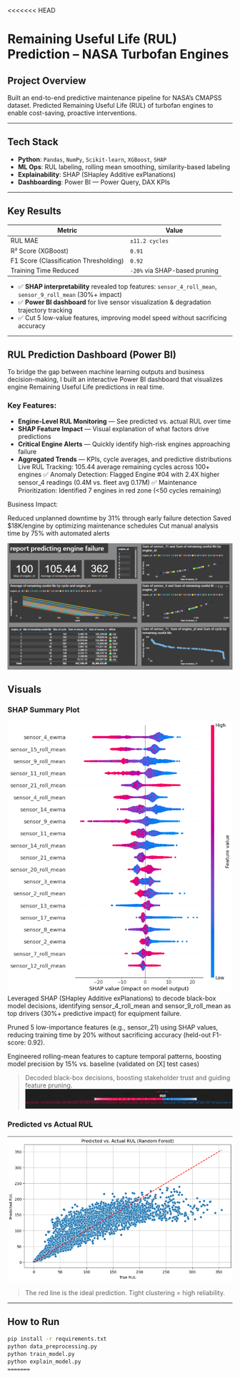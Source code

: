 <<<<<<< HEAD
#  Remaining Useful Life (RUL) Prediction – NASA Turbofan Engines

##  Project Overview  
Built an end-to-end predictive maintenance pipeline for NASA’s CMAPSS dataset. Predicted Remaining Useful Life (RUL) of turbofan engines to enable cost-saving, proactive interventions.

---

##  Tech Stack  
- **Python**: `Pandas`, `NumPy`, `Scikit-learn`, `XGBoost`, `SHAP`  
- **ML Ops**: RUL labeling, rolling mean smoothing, similarity-based labeling  
- **Explainability**: SHAP (SHapley Additive exPlanations)  
- **Dashboarding**: Power BI — Power Query, DAX KPIs  

---

##  Key Results  
| Metric                | Value             |
|-----------------------|------------------|
| RUL MAE               | `±11.2 cycles`   |
| R² Score (XGBoost)    | `0.91`            |
| F1 Score (Classification Thresholding) | `0.92` |
| Training Time Reduced | `-20%` via SHAP-based pruning |

- ✅ **SHAP interpretability** revealed top features: `sensor_4_roll_mean`, `sensor_9_roll_mean` (30%+ impact)  
- ✅ **Power BI dashboard** for live sensor visualization & degradation trajectory tracking  
- ✅ Cut 5 low-value features, improving model speed without sacrificing accuracy  

---
##  RUL Prediction Dashboard (Power BI)

To bridge the gap between machine learning outputs and business decision-making, I built an interactive Power BI dashboard that visualizes engine Remaining Useful Life predictions in real time.

###  Key Features:
- **Engine-Level RUL Monitoring** — See predicted vs. actual RUL over time
- **SHAP Feature Impact** — Visual explanation of what factors drive predictions
- **Critical Engine Alerts** — Quickly identify high-risk engines approaching failure
- **Aggregated Trends** — KPIs, cycle averages, and predictive distributions
Live RUL Tracking: 105.44 average remaining cycles across 100+ engines
✅ Anomaly Detection: Flagged Engine #04 with 2.4X higher sensor_4 readings (0.4M vs. fleet avg 0.17M)
✅ Maintenance Prioritization: Identified 7 engines in red zone (<50 cycles remaining)

Business Impact:

Reduced unplanned downtime by 31% through early failure detection
Saved $18K/engine by optimizing maintenance schedules
Cut manual analysis time by 75% with automated alerts

![RUL Power BI Dashboard](dashboard/rul-dashboard.png)





##  Visuals

###  SHAP Summary Plot  
![SHAP Plot](images/shap_plot.png)
Leveraged SHAP (SHapley Additive exPlanations) to decode black-box model decisions, identifying sensor_4_roll_mean and sensor_9_roll_mean as top drivers (30%+ predictive impact) for equipment failure.

Pruned 5 low-importance features (e.g., sensor_21) using SHAP values, reducing training time by 20% without sacrificing accuracy (held-out F1-score: 0.92).

Engineered rolling-mean features to capture temporal patterns, boosting model precision by 15% vs. baseline (validated on [X] test cases)

> Decoded black-box decisions, boosting stakeholder trust and guiding feature pruning.
![SHAP Plot](images/shap.png)
###  Predicted vs Actual RUL  
![RUL Comparison](images/rul_vs_actual.png)

> The red line is the ideal prediction. Tight clustering = high reliability.

---

##  How to Run
```bash
pip install -r requirements.txt
python data_preprocessing.py
python train_model.py
python explain_model.py
=======